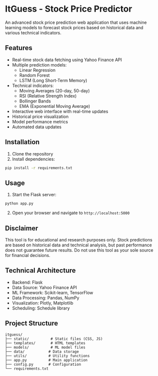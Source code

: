 # ItGuess - Stock Price Predictor

An advanced stock price prediction web application that uses machine learning models to forecast stock prices based on historical data and various technical indicators.

## Features

- Real-time stock data fetching using Yahoo Finance API
- Multiple prediction models:
  - Linear Regression
  - Random Forest
  - LSTM (Long Short-Term Memory)
- Technical indicators:
  - Moving Averages (20-day, 50-day)
  - RSI (Relative Strength Index)
  - Bollinger Bands
  - EMA (Exponential Moving Average)
- Interactive web interface with real-time updates
- Historical price visualization
- Model performance metrics
- Automated data updates

## Installation

1. Clone the repository
2. Install dependencies:
```bash
pip install -r requirements.txt
```

## Usage

1. Start the Flask server:
```bash
python app.py
```
2. Open your browser and navigate to `http://localhost:5000`

## Disclaimer

This tool is for educational and research purposes only. Stock predictions are based on historical data and technical analysis, but past performance does not guarantee future results. Do not use this tool as your sole source for financial decisions.

## Technical Architecture

- Backend: Flask
- Data Source: Yahoo Finance API
- ML Framework: Scikit-learn, TensorFlow
- Data Processing: Pandas, NumPy
- Visualization: Plotly, Matplotlib
- Scheduling: Schedule library

## Project Structure

```
itguess/
├── static/          # Static files (CSS, JS)
├── templates/       # HTML templates
├── models/          # ML model files
├── data/           # Data storage
├── utils/          # Utility functions
├── app.py          # Main application
├── config.py       # Configuration
└── requirements.txt
```
